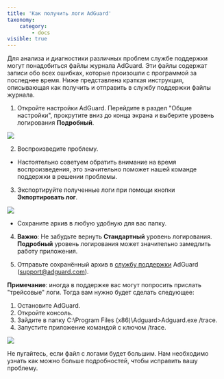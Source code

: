 ```yaml
---
title: 'Как получить логи AdGuard'
taxonomy:
    category:
        - docs
visible: true
---
```


Для анализа и диагностики различных проблем службе поддержки могут понадобиться файлы журнала AdGuard. Эти файлы содержат записи обо всех ошибках, которые произошли с программой за последнее время. Ниже представлена краткая инструкция, описывающая как получить и отправить в службу поддержки файлы журнала.

1. Откройте настройки AdGuard. Перейдите в раздел "Общие настройки", прокрутите вниз до конца экрана и выберите уровень логирования **Подробный**.

<img src="https://cdn.adguard.com/public/Adguard/kb/newscreenshots/Ru/Windows7.1/logsru.png" />

2. Воспроизведите проблему.
- Настоятельно советуем обратить внимание на время воспроизведения, это значительно поможет нашей команде поддержки в решении проблемы.

3. Экспортируйте полученные логи при помощи кнопки **Экпортировать лог**.

<img src="https://cdn.adguard.com/public/Adguard/kb/newscreenshots/Ru/Windows7.1/logsru2.png" />

- Сохраните архив в любую удобную для вас папку.

4. **Важно**: Не забудьте вернуть **Стандартный** уровень логирования. **Подробный** уровень логирования может значительно замедлить работу приложения.

5. Отправьте сохранённый архив в [службу поддержки](mailto:support@adguard.com) AdGuard (support@adguard.com).

**Примечание**: иногда в поддержке вас могут попросить прислать "трейсовые" логи. Тогда вам нужно будет сделать следующее:
1. Остановите AdGuard.
2. Откройте консоль.
3. Зайдите в папку C:\Program Files (x86)\Adguard>Adguard.exe /trace. 
4. Запустите приложение командой с ключом /trace.

<img src="https://cdn.adguard.com/public/Adguard/kb/newscreenshots/Ru/Windows7.1/buker-trace.png" />

Не пугайтесь, если файл с логами будет большим. Нам необходимо узнать как можно больше подробностей, чтобы исправить вашу проблему.
